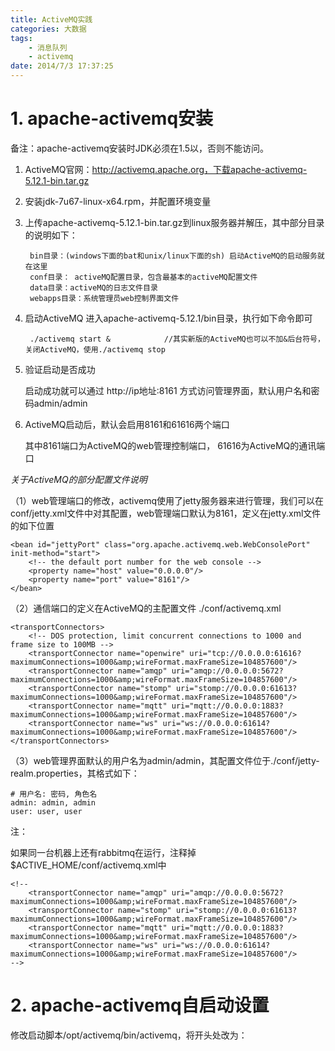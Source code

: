 ```yaml
---
title: ActiveMQ实践
categories: 大数据
tags: 
	- 消息队列
	- activemq
date: 2014/7/3 17:37:25
---
```


# 1. apache-activemq安装

备注：apache-activemq安装时JDK必须在1.5以，否则不能访问。

1. ActiveMQ官网：http://activemq.apache.org，下载apache-activemq-5.12.1-bin.tar.gz
2. 安装jdk-7u67-linux-x64.rpm，并配置环境变量
3. 上传apache-activemq-5.12.1-bin.tar.gz到linux服务器并解压，其中部分目录的说明如下：

	    bin目录：(windows下面的bat和unix/linux下面的sh) 启动ActiveMQ的启动服务就在这里
	    conf目录： activeMQ配置目录，包含最基本的activeMQ配置文件
	    data目录：activeMQ的日志文件目录
	    webapps目录：系统管理员web控制界面文件

4. 启动ActiveMQ
	进入apache-activemq-5.12.1/bin目录，执行如下命令即可

		./activemq start &            //其实新版的ActiveMQ也可以不加&后台符号，关闭ActiveMQ，使用./activemq stop

5. 验证启动是否成功

	启动成功就可以通过 http://ip地址:8161 方式访问管理界面，默认用户名和密码admin/admin

6. ActiveMQ启动后，默认会启用8161和61616两个端口

    其中8161端口为ActiveMQ的web管理控制端口， 61616为ActiveMQ的通讯端口


*关于ActiveMQ的部分配置文件说明*

（1）web管理端口的修改，activemq使用了jetty服务器来进行管理，我们可以在conf/jetty.xml文件中对其配置，web管理端口默认为8161，定义在jetty.xml文件的如下位置

	<bean id="jettyPort" class="org.apache.activemq.web.WebConsolePort" init-method="start">
		<!-- the default port number for the web console -->
		<property name="host" value="0.0.0.0"/>
		<property name="port" value="8161"/>
	</bean>

（2）通信端口的定义在ActiveMQ的主配置文件 ./conf/activemq.xml

	<transportConnectors>
		<!-- DOS protection, limit concurrent connections to 1000 and frame size to 100MB -->
		<transportConnector name="openwire" uri="tcp://0.0.0.0:61616?maximumConnections=1000&amp;wireFormat.maxFrameSize=104857600"/>
		<transportConnector name="amqp" uri="amqp://0.0.0.0:5672?maximumConnections=1000&amp;wireFormat.maxFrameSize=104857600"/>
		<transportConnector name="stomp" uri="stomp://0.0.0.0:61613?maximumConnections=1000&amp;wireFormat.maxFrameSize=104857600"/>
		<transportConnector name="mqtt" uri="mqtt://0.0.0.0:1883?maximumConnections=1000&amp;wireFormat.maxFrameSize=104857600"/>
		<transportConnector name="ws" uri="ws://0.0.0.0:61614?maximumConnections=1000&amp;wireFormat.maxFrameSize=104857600"/>
	</transportConnectors>

（3）web管理界面默认的用户名为admin/admin，其配置文件位于./conf/jetty-realm.properties，其格式如下：

	# 用户名: 密码, 角色名
	admin: admin, admin
	user: user, user

注：

如果同一台机器上还有rabbitmq在运行，注释掉$ACTIVE_HOME/conf/activemq.xml中

	<!--
        <transportConnector name="amqp" uri="amqp://0.0.0.0:5672?maximumConnections=1000&amp;wireFormat.maxFrameSize=104857600"/>
        <transportConnector name="stomp" uri="stomp://0.0.0.0:61613?maximumConnections=1000&amp;wireFormat.maxFrameSize=104857600"/>
        <transportConnector name="mqtt" uri="mqtt://0.0.0.0:1883?maximumConnections=1000&amp;wireFormat.maxFrameSize=104857600"/>
        <transportConnector name="ws" uri="ws://0.0.0.0:61614?maximumConnections=1000&amp;wireFormat.maxFrameSize=104857600"/>
	-->


# 2. apache-activemq自启动设置

修改启动脚本/opt/activemq/bin/activemq，将开头处改为：




